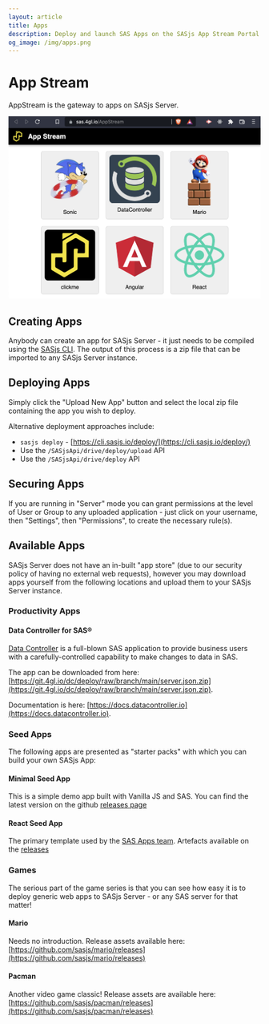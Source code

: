 ```yaml
---
layout: article
title: Apps
description: Deploy and launch SAS Apps on the SASjs App Stream Portal
og_image: /img/apps.png
---
```


# App Stream

AppStream is the gateway to apps on SASjs Server.

![](img/apps.png)

## Creating Apps

Anybody can create an app for SASjs Server - it just needs to be compiled using the [SASjs CLI](https://cli.sasjs.io/compile).  The output of this process is a zip file that can be imported to any SASjs Server instance.

## Deploying Apps

Simply click the "Upload New App" button and select the local zip file containing the app you wish to deploy.

Alternative deployment approaches include:

* `sasjs deploy` - [https://cli.sasjs.io/deploy/](https://cli.sasjs.io/deploy/)
* Use the `/SASjsApi/drive/deploy/upload` API
* Use the `/SASjsApi/drive/deploy` API

## Securing Apps

If you are running in "Server" mode you can grant permissions at the level of User or Group to any uploaded application - just click on your username, then "Settings", then "Permissions", to create the necessary rule(s).


## Available Apps

SASjs Server does not have an in-built "app store" (due to our security policy of having no external web requests), however you may download apps yourself from the following locations and upload them to your SASjs Server instance.

### Productivity Apps
#### Data Controller for SAS®

[Data Controller](https://datacontroller.io) is a full-blown SAS application to provide business users with a carefully-controlled capability to make changes to data in SAS.

The app can be downloaded from here: [https://git.4gl.io/dc/deploy/raw/branch/main/server.json.zip](https://git.4gl.io/dc/deploy/raw/branch/main/server.json.zip).

Documentation is here: [https://docs.datacontroller.io](https://docs.datacontroller.io).

### Seed Apps

The following apps are presented as "starter packs" with which you can build your own SASjs App:

#### Minimal Seed App

This is a simple demo app built with Vanilla JS and SAS.  You can find the latest version on the github [releases page](https://github.com/sasjs/minimal-seed-app/releases)

#### React Seed App

The primary template used by the [SAS Apps team](https://sasapps.io).  Artefacts available on the [releases]()

### Games

The serious part of the game series is that you can see how easy it is to deploy generic web apps to SASjs Server - or any SAS server for that matter!

#### Mario

Needs no introduction. Release assets available here: [https://github.com/sasjs/mario/releases](https://github.com/sasjs/mario/releases)

#### Pacman

Another video game classic! Release assets are available here: [https://github.com/sasjs/pacman/releases](https://github.com/sasjs/pacman/releases)

